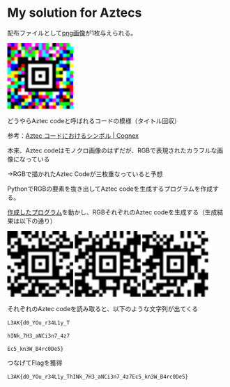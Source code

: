 # My solution for Aztecs

配布ファイルとして[png画像](../given_files/challenge.png)が1枚与えられる。

<img src="../given_files/challenge.png" width="30%">

どうやらAztec codeと呼ばれるコードの模様（タイトル回収）

参考：[Aztec コードにおけるシンボル | Cognex](https://www.cognex.com/ja-jp/resources/symbologies/2-d-matrix-codes/aztec-codes)

本来、Aztec codeはモノクロ画像のはずだが、RGBで表現されたカラフルな画像になっている

→RGBで描かれたAztec Codeが三枚重なっていると予想

PythonでRGBの要素を抜き出してAztec codeを生成するプログラムを作成する。

[作成したプログラム](./solve.c)を動かし、RGBそれぞれのAztec codeを生成する（生成結果は以下の通り）

<img src="../assets/redshare.png" width="30%">
<img src="../assets/blueshare.png" width="30%">
<img src="../assets/greenshare.png" width="30%">

それぞれのAztec codeを読み取ると、以下のような文字列が出てくる

```
L3AK{d0_YOu_r34L1y_T
```
```
hINk_7H3_aNCi3n7_4z7
```
```
Ec5_kn3W_B4rc0De5}
```

つなげてFlagを獲得

```
L3AK{d0_YOu_r34L1y_ThINk_7H3_aNCi3n7_4z7Ec5_kn3W_B4rc0De5}
```
